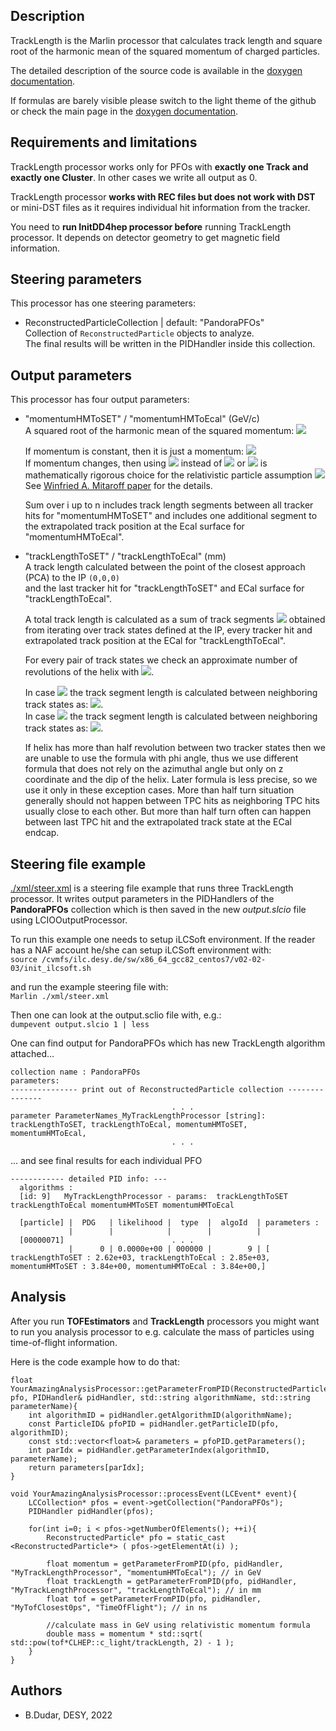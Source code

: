 ## Description

TrackLength is the Marlin processor that calculates track length and square root of the harmonic mean of the squared momentum of charged particles.

The detailed description of the source code is available in the [doxygen documentation](https://www.desy.de/~dudarboh/tof_doc/html/index.html). <br>

If formulas are barely visible please switch to the light theme of the github or check the main page in the [doxygen documentation](https://www.desy.de/~dudarboh/tof_doc/html/index.html).

## Requirements and limitations


TrackLength processor works only for PFOs with **exactly one Track and exactly one Cluster**. In other cases we write all output as 0.<br>

TrackLength processor **works with REC files but does not work with DST** or mini-DST files as it requires individual hit information from the tracker.<br>

You need to **run InitDD4hep processor before** running TrackLength processor. It depends on detector geometry to get magnetic field information.<br>

## Steering parameters

This processor has one steering parameters:

+ ReconstructedParticleCollection | default: "PandoraPFOs"<br>
  Collection of `ReconstructedParticle` objects to analyze.<br>
  The final results will be written in the PIDHandler inside this collection.

## Output parameters

This processor has four output parameters:

+ "momentumHMToSET" / "momentumHMToEcal"  (GeV/c)<br>
  A squared root of the harmonic mean of the squared momentum: <img src="https://render.githubusercontent.com/render/math?math=\sqrt{\langle p^{2} \rangle_{HM}}= \sqrt{ \sum_{i=0}^{n} \ell_{i} \bigg/ \sum_{i=0}^{n} \frac{\ell_{i}}{p_{i}^{2}} }">

  If momentum is constant, then it is just a momentum:  <img src="https://render.githubusercontent.com/render/math?math=p=\sqrt{\langle p^{2} \rangle_{HM}}=const"><br>
  If momentum changes, then using <img src="https://render.githubusercontent.com/render/math?math=\sqrt{\langle p^{2} \rangle_{HM}}"> instead of <img src="https://render.githubusercontent.com/render/math?math=p_{\mathrm{ECal}}"> or <img src="https://render.githubusercontent.com/render/math?math=p_{\mathrm{IP}}"> is mathematically rigorous choice for the relativistic particle assumption <img src="https://render.githubusercontent.com/render/math?math=p \gg m"> <br>
  See [Winfried A. Mitaroff paper](https://arxiv.org/abs/2107.02031) for the details.

  Sum over i up to n includes track length segments between all tracker hits for "momentumHMToSET" and includes one additional segment to the extrapolated track position at the Ecal surface for "momentumHMToEcal".

+ "trackLengthToSET" / "trackLengthToEcal" (mm)<br>
  A track length calculated between the point of the closest approach (PCA) to the IP `(0,0,0)`<br>
  and the last tracker hit for "trackLengthToSET" and ECal surface for "trackLengthToEcal".

  A total track length is calculated as a sum of track segments <img src="https://render.githubusercontent.com/render/math?math=\ell = \sum \ell_{i}"> obtained from iterating over track states defined at the IP, every tracker hit and extrapolated track position at the ECal for "trackLengthToEcal". <br>

  For every pair of track states we check an approximate number of revolutions of the helix with  <img src="https://render.githubusercontent.com/render/math?math=N_{turns} = \frac{\left |z_{i %2B 1} - z_{i}\right |}{|\tan{\lambda}|} \bigg / (\frac{2 \pi}{|\Omega|})  ">.

  In case <img src="https://render.githubusercontent.com/render/math?math=N_{\mathrm{turns}} < 0.5"> the track segment length is calculated between neighboring track states as:
  <img src="https://render.githubusercontent.com/render/math?math=\ell_{i} = \sqrt{\left( \frac{\varphi_{i %2B 1} - \varphi_{i}}{\Omega}\right)^2 %2B \left( z_{i %2B 1} - z_{i} \right)^2 }">.<br>
  In case <img src="https://render.githubusercontent.com/render/math?math=N_{\mathrm{turns}} > 0.5"> the track segment length is calculated between neighboring track states as:
   <img src="https://render.githubusercontent.com/render/math?math=\ell_{\mathrm{last}} = \frac{\left |z_{i %2B 1} - z_{i}\right |}{\tan{\lambda}} \sqrt{1 %2B \tan^2{\lambda} }">.<br>

  If helix has more than half revolution between two tracker states then we are unable to use the formula with phi angle, thus we use different formula that does not rely on the azimuthal angle but only on z coordinate and the dip of the helix. Later formula is less precise, so we use it only in these exception cases. More than half turn situation generally should not happen between TPC hits as neighboring TPC hits usually close to each other. But more than half turn often can happen between last TPC hit and the extrapolated track state at the ECal endcap. 


## Steering file example

[./xml/steer.xml](./xml/steer.xml) is a steering file example that runs three TrackLength processor. It writes output parameters in the PIDHandlers of the **PandoraPFOs** collection which is then saved in the new *output.slcio* file using LCIOOutputProcessor.

To run this example one needs to setup iLCSoft environment.
If the reader has a NAF account he/she can setup iLCSoft environment with:<br>
`source /cvmfs/ilc.desy.de/sw/x86_64_gcc82_centos7/v02-02-03/init_ilcsoft.sh`

and run the example steering file with:<br>
`Marlin ./xml/steer.xml`

Then one can look at the output.sclio file with, e.g.:<br>
`dumpevent output.slcio 1 | less`

One can find output for PandoraPFOs which has new TrackLength algorithm attached...


    collection name : PandoraPFOs
    parameters:
    --------------- print out of ReconstructedParticle collection ---------------
                                        . . .
    parameter ParameterNames_MyTrackLengthProcessor [string]: trackLengthToSET, trackLengthToEcal, momentumHMToSET, momentumHMToEcal, 
                                        . . .


... and see final results for each individual PFO


    ------------ detailed PID info: ---
      algorithms :                                        
      [id: 9]   MyTrackLengthProcessor - params:  trackLengthToSET trackLengthToEcal momentumHMToSET momentumHMToEcal

      [particle] |  PDG   | likelihood |  type  |  algoId  | parameters :
                 |        |            |        |          |              
      [00000071]                        . . .
                 |      0 | 0.0000e+00 | 000000 |        9 | [ trackLengthToSET : 2.62e+03, trackLengthToEcal : 2.85e+03, momentumHMToSET : 3.84e+00, momentumHMToEcal : 3.84e+00,]

## Analysis

After you run **TOFEstimators** and **TrackLength** processors you might want to run you analysis processor to e.g. calculate the mass of particles using time-of-flight information.

Here is the code example how to do that:

    float YourAmazingAnalysisProcessor::getParameterFromPID(ReconstructedParticle* pfo, PIDHandler& pidHandler, std::string algorithmName, std::string parameterName){
        int algorithmID = pidHandler.getAlgorithmID(algorithmName);
        const ParticleID& pfoPID = pidHandler.getParticleID(pfo, algorithmID);
        const std::vector<float>& parameters = pfoPID.getParameters();
        int parIdx = pidHandler.getParameterIndex(algorithmID, parameterName);
        return parameters[parIdx]; 
    }

    void YourAmazingAnalysisProcessor::processEvent(LCEvent* event){
        LCCollection* pfos = event->getCollection("PandoraPFOs");
        PIDHandler pidHandler(pfos);

        for(int i=0; i < pfos->getNumberOfElements(); ++i){
            ReconstructedParticle* pfo = static_cast <ReconstructedParticle*> ( pfos->getElementAt(i) );

            float momentum = getParameterFromPID(pfo, pidHandler, "MyTrackLengthProcessor", "momentumHMToEcal"); // in GeV
            float trackLength = getParameterFromPID(pfo, pidHandler, "MyTrackLengthProcessor", "trackLengthToEcal"); // in mm
            float tof = getParameterFromPID(pfo, pidHandler, "MyTofClosest0ps", "TimeOfFlight"); // in ns

            //calculate mass in GeV using relativistic momentum formula
            double mass = momentum * std::sqrt( std::pow(tof*CLHEP::c_light/trackLength, 2) - 1 );
        }
    }

## Authors
- B.Dudar, DESY, 2022<br>
